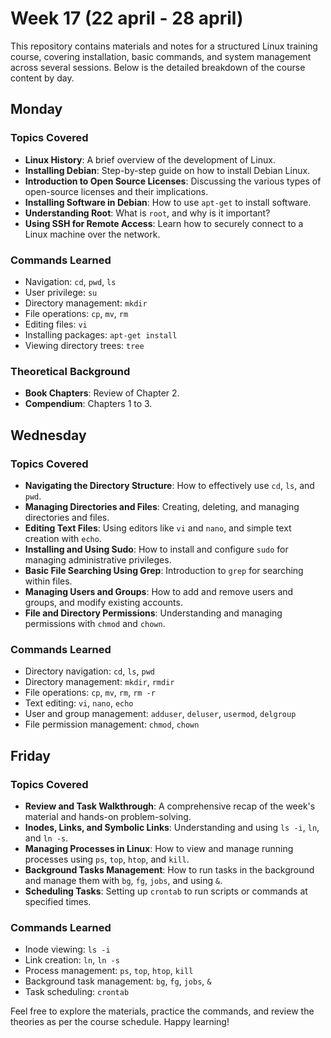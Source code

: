 # Week 17 (22 april - 28 april)

This repository contains materials and notes for a structured Linux training course, covering installation, basic commands, and system management across several sessions. Below is the detailed breakdown of the course content by day.

## Monday
### Topics Covered
- **Linux History**: A brief overview of the development of Linux.
- **Installing Debian**: Step-by-step guide on how to install Debian Linux.
- **Introduction to Open Source Licenses**: Discussing the various types of open-source licenses and their implications.
- **Installing Software in Debian**: How to use `apt-get` to install software.
- **Understanding Root**: What is `root`, and why is it important?
- **Using SSH for Remote Access**: Learn how to securely connect to a Linux machine over the network.
  
### Commands Learned
- Navigation: `cd`, `pwd`, `ls`
- User privilege: `su`
- Directory management: `mkdir`
- File operations: `cp`, `mv`, `rm`
- Editing files: `vi`
- Installing packages: `apt-get install`
- Viewing directory trees: `tree`

### Theoretical Background
- **Book Chapters**: Review of Chapter 2.
- **Compendium**: Chapters 1 to 3.

## Wednesday
### Topics Covered
- **Navigating the Directory Structure**: How to effectively use `cd`, `ls`, and `pwd`.
- **Managing Directories and Files**: Creating, deleting, and managing directories and files.
- **Editing Text Files**: Using editors like `vi` and `nano`, and simple text creation with `echo`.
- **Installing and Using Sudo**: How to install and configure `sudo` for managing administrative privileges.
- **Basic File Searching Using Grep**: Introduction to `grep` for searching within files.
- **Managing Users and Groups**: How to add and remove users and groups, and modify existing accounts.
- **File and Directory Permissions**: Understanding and managing permissions with `chmod` and `chown`.

### Commands Learned
- Directory navigation: `cd`, `ls`, `pwd`
- Directory management: `mkdir`, `rmdir`
- File operations: `cp`, `mv`, `rm`, `rm -r`
- Text editing: `vi`, `nano`, `echo`
- User and group management: `adduser`, `deluser`, `usermod`, `delgroup`
- File permission management: `chmod`, `chown`

## Friday
### Topics Covered
- **Review and Task Walkthrough**: A comprehensive recap of the week's material and hands-on problem-solving.
- **Inodes, Links, and Symbolic Links**: Understanding and using `ls -i`, `ln`, and `ln -s`.
- **Managing Processes in Linux**: How to view and manage running processes using `ps`, `top`, `htop`, and `kill`.
- **Background Tasks Management**: How to run tasks in the background and manage them with `bg`, `fg`, `jobs`, and using `&`.
- **Scheduling Tasks**: Setting up `crontab` to run scripts or commands at specified times.

### Commands Learned
- Inode viewing: `ls -i`
- Link creation: `ln`, `ln -s`
- Process management: `ps`, `top`, `htop`, `kill`
- Background task management: `bg`, `fg`, `jobs`, `&`
- Task scheduling: `crontab`

Feel free to explore the materials, practice the commands, and review the theories as per the course schedule. Happy learning!
